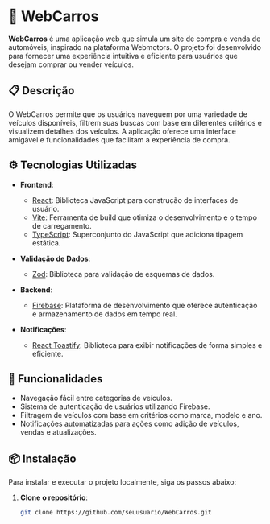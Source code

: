 # 🚗 WebCarros  

**WebCarros** é uma aplicação web que simula um site de compra e venda de automóveis, inspirado na plataforma Webmotors. O projeto foi desenvolvido para fornecer uma experiência intuitiva e eficiente para usuários que desejam comprar ou vender veículos.  

## 📋 Descrição  

O WebCarros permite que os usuários naveguem por uma variedade de veículos disponíveis, filtrem suas buscas com base em diferentes critérios e visualizem detalhes dos veículos. A aplicação oferece uma interface amigável e funcionalidades que facilitam a experiência de compra.  

## ⚙️ Tecnologias Utilizadas  

- **Frontend**:   
  - [React](https://reactjs.org/): Biblioteca JavaScript para construção de interfaces de usuário.  
  - [Vite](https://vitejs.dev/): Ferramenta de build que otimiza o desenvolvimento e o tempo de carregamento.  
  - [TypeScript](https://www.typescriptlang.org/): Superconjunto do JavaScript que adiciona tipagem estática.  
  
- **Validação de Dados**:   
  - [Zod](https://zod.dev/): Biblioteca para validação de esquemas de dados.  

- **Backend**:   
  - [Firebase](https://firebase.google.com/): Plataforma de desenvolvimento que oferece autenticação e armazenamento de dados em tempo real.  

- **Notificações**:   
  - [React Toastify](https://github.com/fkhadra/react-toastify): Biblioteca para exibir notificações de forma simples e eficiente.  

## 🚀 Funcionalidades  

- Navegação fácil entre categorias de veículos.  
- Sistema de autenticação de usuários utilizando Firebase.  
- Filtragem de veículos com base em critérios como marca, modelo e ano.  
- Notificações automatizadas para ações como adição de veículos, vendas e atualizações.  

## 📦 Instalação  

Para instalar e executar o projeto localmente, siga os passos abaixo:  

1. **Clone o repositório**:  
   ```bash  
   git clone https://github.com/seuusuario/WebCarros.git
